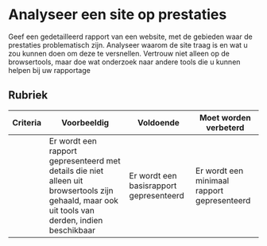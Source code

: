 # Analyseer een site op prestaties

Geef een gedetailleerd rapport van een website, met de gebieden waar de prestaties problematisch zijn. Analyseer waarom de site traag is en wat u zou kunnen doen om deze te versnellen. Vertrouw niet alleen op de browsertools, maar doe wat onderzoek naar andere tools die u kunnen helpen bij uw rapportage

## Rubriek

| Criteria | Voorbeeldig                                                                                                                                     | Voldoende                               | Moet worden verbeterd                       |
| -------- | ----------------------------------------------------------------------------------------------------------------------------------------------- | --------------------------------------- | ------------------------------------------- |
|          | Er wordt een rapport gepresenteerd met details die niet alleen uit browsertools zijn gehaald, maar ook uit tools van derden, indien beschikbaar | Er wordt een basisrapport gepresenteerd | Er wordt een minimaal rapport gepresenteerd |
